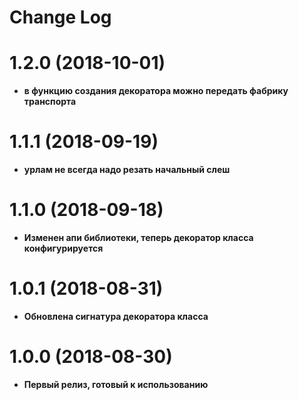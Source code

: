 # Change Log

# 1.2.0 (2018-10-01)
- **в функцию создания декоратора можно передать фабрику транспорта**

# 1.1.1 (2018-09-19)
- **урлам не всегда надо резать начальный слеш**

# 1.1.0 (2018-09-18)
- **Изменен апи библиотеки, теперь декоратор класса конфигурируется**

# 1.0.1 (2018-08-31)
- **Обновлена сигнатура декоратора класса**

# 1.0.0 (2018-08-30)
- **Первый релиз, готовый к использованию**